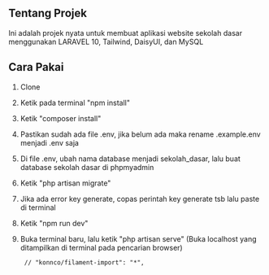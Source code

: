## Tentang Projek
Ini adalah projek nyata untuk membuat aplikasi website sekolah dasar menggunakan LARAVEL 10, Tailwind, DaisyUI, dan MySQL

## Cara Pakai
1. Clone
2. Ketik pada terminal "npm install"
3. Ketik "composer install"
4. Pastikan sudah ada file .env, jika belum ada maka rename .example.env menjadi .env saja
5. Di file .env, ubah nama database menjadi sekolah_dasar, lalu buat database sekolah dasar di phpmyadmin
6. Ketik "php artisan migrate"
7. Jika ada error key generate, copas perintah key generate tsb lalu paste di terminal
8. Ketik "npm run dev"
9. Buka terminal baru, lalu ketik "php artisan serve" (Buka localhost yang ditampilkan di terminal pada pencarian browser)

        // "konnco/filament-import": "*",
